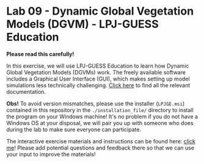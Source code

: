 # Lab 09 - Dynamic Global Vegetation Models (DGVM) - LPJ-GUESS Education

**Please read this carefully!**

In this exercise, we will use LPJ-GUESS Education to learn how Dynamic Global Vegetation Models (DGVMs) work.
The freely available software includes a Graphical User Interface (GUI), which makes setting up model simulations less
technically challenging. [Click here](https://web.nateko.lu.se/lpj-guess/education/) to find all the relevant documentation.

**Obs!** To avoid version mismatches, please use the installer (`LPJGE.msi`) contained in this repository in the
`./installation_file/` directory to install the program on your Windows machine! It's no problem if you do not have a Windows 
OS at your disposal, we will pair you up with someone who does during the lab to make sure everyone can participate.

The interactive exercise materials and instructions can be found here: 
[click me](https://hackmd.io/@pYjjfkwmSfW932OvIjzLHA/By6p2FT4Y/edit)! Please add potential questions and feedback there so 
that we can use your input to improve the materials!
